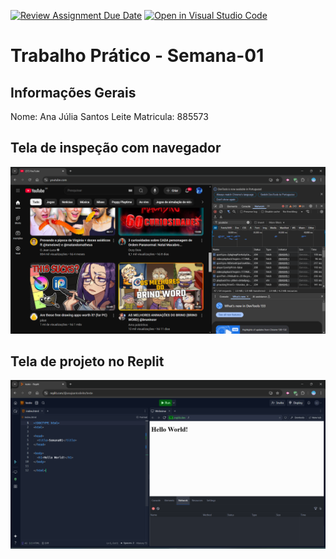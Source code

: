[![Review Assignment Due Date](https://classroom.github.com/assets/deadline-readme-button-22041afd0340ce965d47ae6ef1cefeee28c7c493a6346c4f15d667ab976d596c.svg)](https://classroom.github.com/a/egWsXDcZ)
[![Open in Visual Studio Code](https://classroom.github.com/assets/open-in-vscode-2e0aaae1b6195c2367325f4f02e2d04e9abb55f0b24a779b69b11b9e10269abc.svg)](https://classroom.github.com/online_ide?assignment_repo_id=18225386&assignment_repo_type=AssignmentRepo)
# Trabalho Prático - Semana-01

## Informações Gerais
Nome: Ana Júlia Santos Leite
Matricula: 885573

## Tela de inspeção com navegador
![alt text](<Captura de Tela (1).png>)

## Tela de projeto no Replit
![alt text](<Captura de Tela (13).png>)
